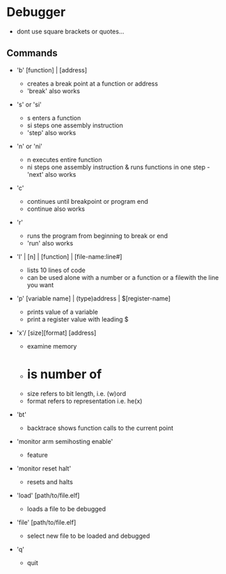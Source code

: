 # Debugger

- dont use square brackets or quotes... 

## Commands

- 'b' [function] | [address]
  - creates a break point at a function or address 
  - 'break' also works

- 's' or 'si'
  - s enters a function
  - si steps one assembly instruction
  - 'step' also works

- 'n' or 'ni'
  - n executes entire function
  - ni steps one assembly instruction & runs functions in one step
  -'next' also works 

- 'c'
  - continues until breakpoint or program end
  - continue also works

- 'r'
  - runs the program from beginning to break or end
  - 'run' also works

- 'l'  | [n] | [function] | [file-name:line#]
  - lists 10 lines of code
  - can be used alone with a number or a function or a filewith the line you want

- 'p' [variable name] | (type)address | $[register-name]
  - prints value of a variable
  - print a register value with leading $

- 'x'/ [size][format] [address]
  - examine memory
  - # is number of
  - size refers to bit length, i.e. (w)ord
  - format refers to representation i.e. he(x)

- 'bt'
  - backtrace shows function calls to the current point

- 'monitor arm semihosting enable'
  - feature

- 'monitor reset halt'
  - resets and halts

- 'load' [path/to/file.elf]
  - loads a file to be debugged

- 'file' [path/to/file.elf]
  - select new file to be loaded and debugged

- 'q'
  - quit




